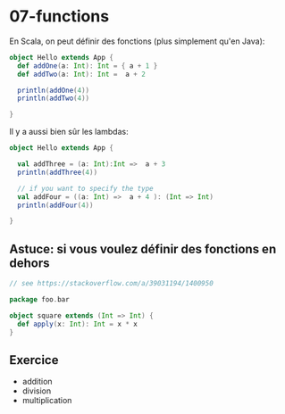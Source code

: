 # 07-functions

En Scala, on peut définir des fonctions (plus simplement qu'en Java):

```scala
object Hello extends App {
  def addOne(a: Int): Int = { a + 1 }
  def addTwo(a: Int): Int =  a + 2

  println(addOne(4)) 
  println(addTwo(4)) 

}
```

Il y a aussi bien sûr les lambdas:

```scala
object Hello extends App {

  val addThree = (a: Int):Int =>  a + 3
  println(addThree(4)) 

  // if you want to specify the type
  val addFour = ((a: Int) =>  a + 4 ): (Int => Int)
  println(addFour(4))

}
```

## Astuce: si vous voulez définir des fonctions en dehors

```scala
// see https://stackoverflow.com/a/39031194/1400950

package foo.bar

object square extends (Int => Int) {
  def apply(x: Int): Int = x * x
}
```

## Exercice

- addition
- division
- multiplication
